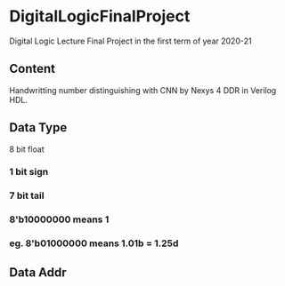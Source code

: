 # DigitalLogicFinalProject
Digital Logic Lecture Final Project in the first term of year 2020-21

## Content
Handwritting number distinguishing with CNN by Nexys 4 DDR in Verilog HDL.

## Data Type 
8 bit float
### 1 bit sign
### 7 bit tail 
### 8'b10000000 means 1
### eg. 8'b01000000 means 1.01b = 1.25d
## Data Addr

